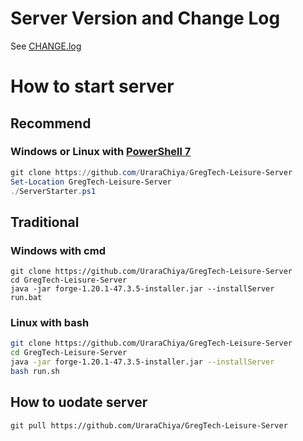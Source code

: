 # Server Version and Change Log
See [CHANGE.log](./CHANGE.log)



# How to start server
## Recommend
### Windows or Linux with [PowerShell 7](https://learn.microsoft.com/en-us/powershell/scripting/install/installing-powershell-on-windows)
``` PowerShell
git clone https://github.com/UraraChiya/GregTech-Leisure-Server
Set-Location GregTech-Leisure-Server
./ServerStarter.ps1
```
## Traditional
### Windows with cmd
``` shell
git clone https://github.com/UraraChiya/GregTech-Leisure-Server
cd GregTech-Leisure-Server
java -jar forge-1.20.1-47.3.5-installer.jar --installServer
run.bat
```
### Linux with bash

``` bash
git clone https://github.com/UraraChiya/GregTech-Leisure-Server
cd GregTech-Leisure-Server
java -jar forge-1.20.1-47.3.5-installer.jar --installServer
bash run.sh
```

## How to uodate server
``` shell
git pull https://github.com/UraraChiya/GregTech-Leisure-Server
```
